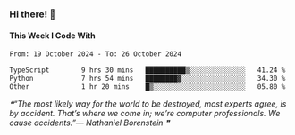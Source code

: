 ### Hi there! 👋

#### This Week I Code With
<!--START_SECTION:waka-->

```txt
From: 19 October 2024 - To: 26 October 2024

TypeScript        9 hrs 30 mins   ██████████▒░░░░░░░░░░░░░░   41.24 %
Python            7 hrs 54 mins   ████████▓░░░░░░░░░░░░░░░░   34.30 %
Other             1 hr 20 mins    █▒░░░░░░░░░░░░░░░░░░░░░░░   05.80 %
```

<!--END_SECTION:waka-->

<!--STARTS_HERE_QUOTE_README-->
<i>❝“The most likely way for the world to be destroyed, most experts agree, is by accident.  That’s where we come in; we’re computer professionals.  We cause accidents.”— Nathaniel Borenstein   ❞</i>
<!--ENDS_HERE_QUOTE_README-->
